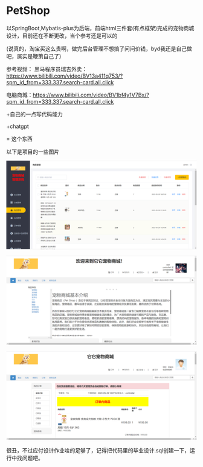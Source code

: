 # PetShop
以SpringBoot,Mybatis-plus为后端，前端html三件套(有点框架)完成的宠物商城设计，目前还在不断更改，当个参考还是可以的


(说真的，淘宝买这么贵啊，做完后台管理不想搞了问问价钱，byd我还是自己做吧，属实是鞭策自己了)

参考视频：
  黑马程序员瑞吉外卖：https://www.bilibili.com/video/BV13a411q753/?spm_id_from=333.337.search-card.all.click
  
  电脑商城：https://www.bilibili.com/video/BV1bf4y1V7Bx/?spm_id_from=333.337.search-card.all.click
  
  +自己的一点写代码能力
  
  +chatgpt
  
  = 这个东西
  
  以下是项目的一些图片
  
![image](https://github.com/sansuoa/PetShop/blob/master/picture/1.png)

![image](https://github.com/sansuoa/PetShop/blob/master/picture/2.png)

![image](https://github.com/sansuoa/PetShop/blob/master/picture/3.png)

很丑，不过应付设计作业啥的足够了，记得把代码里的毕业设计.sql创建一下，运行中找问题吧。
